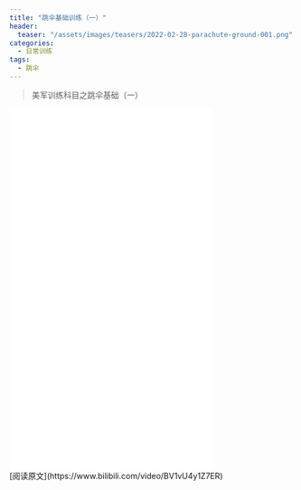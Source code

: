 ```yaml
---
title: "跳伞基础训练（一）"
header:
  teaser: "/assets/images/teasers/2022-02-28-parachute-ground-001.png"
categories:
  - 日常训练
tags:
  - 跳伞
---
```


>美军训练科目之跳伞基础（一）

<iframe width="360px" height="640px" src="//player.bilibili.com/player.html?aid=681863674&bvid=BV1vU4y1Z7ER&cid=518206043&page=1" scrolling="no" border="0" frameborder="no" framespacing="0" allowfullscreen="true"> </iframe>
<br/>
[阅读原文](https://www.bilibili.com/video/BV1vU4y1Z7ER)
